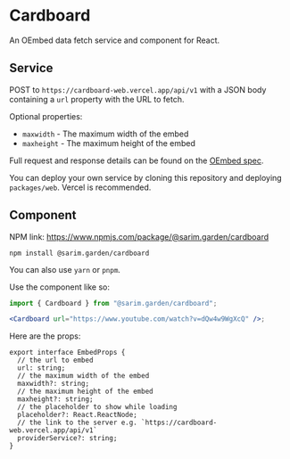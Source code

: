 # Cardboard

An OEmbed data fetch service and component for React.

## Service

POST to `https://cardboard-web.vercel.app/api/v1` with a JSON body containing a `url` property with the URL to fetch.

Optional properties:

- `maxwidth` - The maximum width of the embed
- `maxheight` - The maximum height of the embed

Full request and response details can be found on the [OEmbed spec](https://oembed.com/).

You can deploy your own service by cloning this repository and deploying `packages/web`. Vercel is recommended.

## Component

NPM link: <https://www.npmjs.com/package/@sarim.garden/cardboard>

```
npm install @sarim.garden/cardboard
```

You can also use `yarn` or `pnpm`.

Use the component like so:

```jsx
import { Cardboard } from "@sarim.garden/cardboard";

<Cardboard url="https://www.youtube.com/watch?v=dQw4w9WgXcQ" />;
```

Here are the props:

```tsx
export interface EmbedProps {
  // the url to embed
  url: string;
  // the maximum width of the embed
  maxwidth?: string;
  // the maximum height of the embed
  maxheight?: string;
  // the placeholder to show while loading
  placeholder?: React.ReactNode;
  // the link to the server e.g. `https://cardboard-web.vercel.app/api/v1`
  providerService?: string;
}
```
